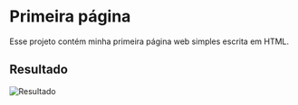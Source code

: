 # Primeira página

Esse projeto contém minha primeira página web simples escrita em HTML.

## Resultado

![Resultado](/d/Workspace/Estacio/reporemoto/resultado.png)